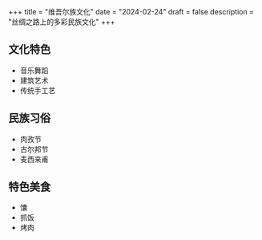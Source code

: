 +++
title = "维吾尔族文化"
date = "2024-02-24"
draft = false
description = "丝绸之路上的多彩民族文化"
+++

## 文化特色
- 音乐舞蹈
- 建筑艺术
- 传统手工艺

## 民族习俗
- 肉孜节
- 古尔邦节
- 麦西来甫

## 特色美食
- 馕
- 抓饭
- 烤肉 